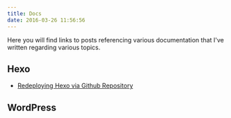 ```yaml
---
title: Docs
date: 2016-03-26 11:56:56
---
```

Here you will find links to posts referencing various documentation that I've written regarding various topics.
## Hexo
* [Redeploying Hexo via Github Repository](/2016/03/14/Redeploying-Hexo-via-Github-Redeploying/)

## WordPress
